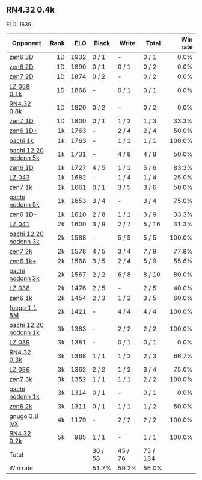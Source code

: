 ## RN4.32 0.4k ##

ELO: 1639

Opponent | Rank | ELO | Black | Write | Total | Win rate
---------|-----:|----:|-------|-------|-------|-------:
[zen6 3D](zen6%203D.md) | 1D | 1932 | 0 / 1 | - | 0 / 1 | 0.0%
[zen6 2D](zen6%202D.md) | 1D | 1890 | 0 / 1 | 0 / 1 | 0 / 2 | 0.0%
[zen7 2D](zen7%202D.md) | 1D | 1874 | 0 / 2 | - | 0 / 2 | 0.0%
[LZ 058 0.1k](LZ%20058%200.1k.md) | 1D | 1868 | - | 0 / 1 | 0 / 1 | 0.0%
[RN4.32 0.8k](RN4.32%200.8k.md) | 1D | 1820 | 0 / 2 | - | 0 / 2 | 0.0%
[zen7 1D](zen7%201D.md) | 1D | 1800 | 0 / 1 | 1 / 2 | 1 / 3 | 33.3%
[zen6 1D+](zen6%201D+.md) | 1k | 1763 | - | 2 / 4 | 2 / 4 | 50.0%
[pachi 1k](pachi%201k.md) | 1k | 1763 | - | 1 / 1 | 1 / 1 | 100.0%
[pachi 12.20 nodcnn 5k](pachi%2012.20%20nodcnn%205k.md) | 1k | 1731 | - | 4 / 8 | 4 / 8 | 50.0%
[zen6 1D](zen6%201D.md) | 1k | 1727 | 4 / 5 | 1 / 1 | 5 / 6 | 83.3%
[LZ 043](LZ%20043.md) | 1k | 1682 | - | 1 / 4 | 1 / 4 | 25.0%
[zen7 1k](zen7%201k.md) | 1k | 1661 | 0 / 1 | 3 / 5 | 3 / 6 | 50.0%
[pachi nodcnn 5k](pachi%20nodcnn%205k.md) | 1k | 1653 | 3 / 4 | - | 3 / 4 | 75.0%
[zen6 1D-](zen6%201D-.md) | 1k | 1610 | 2 / 8 | 1 / 1 | 3 / 9 | 33.3%
[LZ 041](LZ%20041.md) | 2k | 1600 | 3 / 9 | 2 / 7 | 5 / 16 | 31.3%
[pachi 12.20 nodcnn 3k](pachi%2012.20%20nodcnn%203k.md) | 2k | 1588 | - | 5 / 5 | 5 / 5 | 100.0%
[zen7 2k](zen7%202k.md) | 2k | 1578 | 4 / 5 | 3 / 4 | 7 / 9 | 77.8%
[zen6 1k+](zen6%201k+.md) | 2k | 1568 | 3 / 5 | 2 / 4 | 5 / 9 | 55.6%
[pachi nodcnn 3k](pachi%20nodcnn%203k.md) | 2k | 1567 | 2 / 2 | 6 / 8 | 8 / 10 | 80.0%
[LZ 038](LZ%20038.md) | 2k | 1476 | 2 / 5 | - | 2 / 5 | 40.0%
[zen6 1k](zen6%201k.md) | 2k | 1454 | 2 / 3 | 1 / 2 | 3 / 5 | 60.0%
[fuego 1.1 5M](fuego%201.1%205M.md) | 2k | 1421 | - | 4 / 4 | 4 / 4 | 100.0%
[pachi 12.20 nodcnn 1k](pachi%2012.20%20nodcnn%201k.md) | 3k | 1383 | - | 2 / 2 | 2 / 2 | 100.0%
[LZ 039](LZ%20039.md) | 3k | 1381 | - | 0 / 1 | 0 / 1 | 0.0%
[RN4.32 0.3k](RN4.32%200.3k.md) | 3k | 1368 | 1 / 1 | 1 / 2 | 2 / 3 | 66.7%
[LZ 036](LZ%20036.md) | 3k | 1362 | 2 / 2 | 1 / 2 | 3 / 4 | 75.0%
[zen7 3k](zen7%203k.md) | 3k | 1352 | 1 / 1 | 1 / 1 | 2 / 2 | 100.0%
[pachi nodcnn 1k](pachi%20nodcnn%201k.md) | 3k | 1314 | 0 / 1 | - | 0 / 1 | 0.0%
[zen6 2k](zen6%202k.md) | 3k | 1311 | 0 / 1 | 1 / 1 | 1 / 2 | 50.0%
[gnugo 3.8 lvX](gnugo%203.8%20lvX.md) | 4k | 1179 | - | 2 / 2 | 2 / 2 | 100.0%
[RN4.32 0.2k](RN4.32%200.2k.md) | 5k | 985 | 1 / 1 | - | 1 / 1 | 100.0%
Total | | | 30 / 58 | 45 / 76 | 75 / 134 | 
Win rate| | | 51.7% | 59.2% | 56.0% | 

